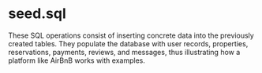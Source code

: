 # seed.sql
These SQL operations consist of inserting concrete data into the previously created tables. They populate the database with user records, properties, reservations, payments, reviews, and messages, thus illustrating how a platform like AirBnB works with examples.